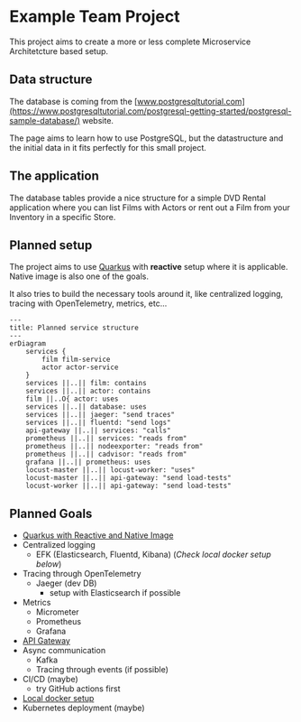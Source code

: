 # Example Team Project

This project aims to create a more or less complete Microservice Architetcture based setup.

## Data structure

The database is coming from the [www.postgresqltutorial.com](https://www.postgresqltutorial.com/postgresql-getting-started/postgresql-sample-database/) website.

The page aims to learn how to use PostgreSQL, but the datastructure and the initial data in it fits perfectly for this small project.

## The application

The database tables provide a nice structure for a simple DVD Rental application where you can list Films with Actors or rent out a Film from your Inventory in a specific Store. 

## Planned setup

The project aims to use [Quarkus](https://quarkus.io/) with **reactive** setup where it is applicable. Native image is also one of the goals.

It also tries to build the necessary tools around it, like centralized logging, tracing with OpenTelemetry, metrics, etc...

```mermaid
---
title: Planned service structure
---
erDiagram
    services {
        film film-service
        actor actor-service
    }
    services ||..|| film: contains
    services ||..|| actor: contains
    film ||..O{ actor: uses
    services ||..|| database: uses
    services ||..|| jaeger: "send traces"
    services ||..|| fluentd: "send logs"
    api-gateway ||..|| services: "calls"
    prometheus ||..|| services: "reads from"
    prometheus ||..|| nodeexporter: "reads from"
    prometheus ||..|| cadvisor: "reads from"
    grafana ||..|| prometheus: uses
    locust-master ||..|| locust-worker: "uses"
    locust-master ||..|| api-gateway: "send load-tests"
    locust-worker ||..|| api-gateway: "send load-tests"
```

## Planned Goals

* [Quarkus with Reactive and Native Image](docs/quarkus/index.md)
* Centralized logging 
  * EFK (Elasticsearch, Fluentd, Kibana) (_Check local docker setup below_)
* Tracing through OpenTelemetry
  * Jaeger (dev DB)
    * setup with Elasticsearch if possible
* Metrics
  * Micrometer
  * Prometheus
  * Grafana
* [API Gateway](https://github.com/Example-Team-Project/gateway-service) 
* Async communication
  * Kafka
  * Tracing through events (if possible)
* CI/CD (maybe)
  * try GitHub actions first
* [Local docker setup](https://github.com/Example-Team-Project/local-docker-setup#readme)
* Kubernetes deployment (maybe)